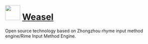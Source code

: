﻿# <img src="https://cdn.jsdelivr.net/gh/chtof/chocolatey-packages/automatic/weasel/weasel.png" width="48" height="48"/> [Weasel](https://chocolatey.org/packages/weasel)

Open source technology based on Zhongzhou rhyme input method engine/Rime Input Method Engine.